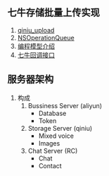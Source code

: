 ## 七牛存储批量上传实现

1. [qiniu_upload](https://github.com/huhuanming/qiniu_upload)
2. [NSOperationQueue](http://blog.cnbluebox.com/blog/2014/07/01/cocoashen-ru-xue-xi-nsoperationqueuehe-nsoperationyuan-li-he-shi-yong/)
3. [编程模型介绍](http://developer.qiniu.com/article/developer/programming-model.html)
4. [七牛回调接口](http://developer.qiniu.com/article/kodo/kodo-developer/up/response-types.html#callback)


## 服务器架构
1. 构成
    1. Bussiness Server (aliyun)
        - Database
        - Token
    2. Storage Server (qiniu)
        - Mixed voice
        - Images
    3. Chat Server (RC)
        - Chat
        - Contact